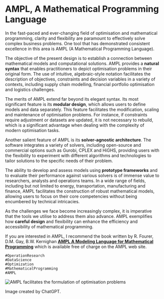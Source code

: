 # AMPL, A Mathematical Programming Language

In the fast-paced and ever-changing field of optimisation and mathematical programming, clarity and flexibility are paramount to effectively solve complex business problems. One tool that has demonstrated consistent excellence in this area is AMPL (A Mathematical Programming Language).

The objective of the present design is to establish a connection between mathematical models and computational solutions. AMPL provides a **natural syntax** that enables practitioners to depict optimisation problems in their original form. The use of intuitive, algebraic-style notation facilitates the description of objectives, constraints and decision variables in a variety of contexts, including supply chain modelling, financial portfolio optimisation and logistics challenges.

The merits of AMPL extend far beyond its elegant syntax. Its most significant feature is its **modular design**, which allows users to define models and data separately. This feature facilitates the modification, scaling and maintenance of optimisation problems. For instance, if constraints require adjustment or datasets are updated, it is not necessary to rebuild, which is a significant advantage when dealing with the complexity of modern optimisation tasks.

Another salient feature of AMPL is its **solver-agnostic architecture**. The software integrates a variety of solvers, including open-source and commercial options such as Gurobi, CPLEX and HiGHS, providing users with the flexibility to experiment with different algorithms and technologies to tailor solutions to the specific needs of their problem. 

The ability to develop and assess models using **prototype frameworks** and to evaluate their performance against various solvers is of immense value to researchers, analysts and operations teams. In a wide range of fields, including but not limited to energy, transportation, manufacturing and finance, AMPL facilitates the construction of robust mathematical models, allowing users to focus on their core competencies without being encumbered by technical intricacies.

As the challenges we face become increasingly complex, it is imperative that the tools we utilise to address them also advance. AMPL exemplifies how **careful design** and flexibility can enhance the efficiency and accessibility of mathematical programming.


If you are interested in AMPL, I recommend the book written by R. Fourer, D.M. Gay, B.W. Kernighan [**AMPL A Modeling Language for Mathematical Programming**](https://ampl.com/wp-content/uploads/BOOK.pdf) which is available free of charge on the AMPL web site.


```
#OperationResearch
#DataScience
#Optimization
#MathematicalProgramming
#AMPL
```

![AMPL facilitates the formulation of optimisation problems](./img.webp)

Image created by ChatGPT.


